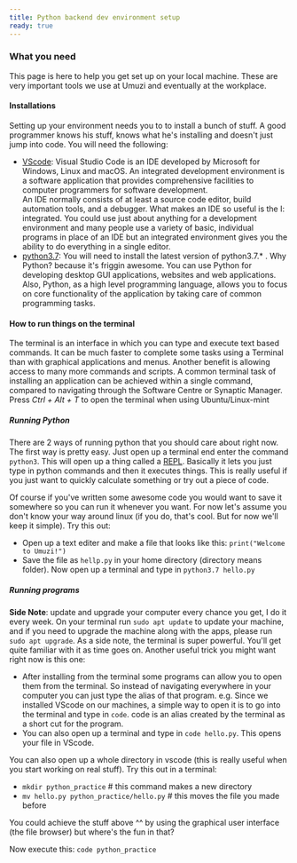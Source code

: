 ```yaml
---
title: Python backend dev environment setup
ready: true
---
```


### What you need

This page is here to help you get set up on your local machine. These are very important tools we use at Umuzi and eventually at the workplace.

#### Installations

Setting up your environment needs you to to install a bunch of stuff. A good programmer knows his stuff, knows what he's installing and doesn't just jump into code. You will need the following:

- [VScode](https://code.visualstudio.com/docs/setup/linux): Visual Studio Code is an IDE developed by Microsoft for Windows, Linux and macOS. An integrated development environment is a software application that provides comprehensive facilities to computer programmers for software development.</br>
An IDE normally consists of at least a source code editor, build automation tools, and a debugger. What makes an IDE so useful is the I: integrated. You could use just about anything for a development environment and many people use a variety of basic, individual programs in place of an IDE but an integrated environment gives you the ability to do everything in a single editor.  
- [python3.7](https://linuxize.com/post/how-to-install-pip-on-ubuntu-18.04/): You will need to install the latest version of python3.7.* . Why Python? because it's friggin awesome. You can use Python for developing desktop GUI applications, websites and web applications. Also, Python, as a high level programming language, allows you to focus on core functionality of the application by taking care of common programming tasks.


#### How to run things on the terminal

The terminal is an interface in which you can type and execute text based commands. It can be much faster to complete some tasks using a Terminal than with graphical applications and menus. Another benefit is allowing access to many more commands and scripts. A common terminal task of installing an application can be achieved within a single command, compared to navigating through the Software Centre or Synaptic Manager. Press *Ctrl + Alt + T* to open the terminal when using Ubuntu/Linux-mint

##### Running Python

There are 2 ways of running python that you should care about right now. The first way is pretty easy. Just open up a terminal end enter the command `python3`. This will open up a thing called a [REPL](https://codewith.mu/en/tutorials/1.0/repl). Basically it lets you just type in python commands and then it executes things. This is really useful if you just want to quickly calculate something or try out a piece of code.


Of course if you've written some awesome code you would want to save it somewhere so you can run it whenever you want. For now let's assume you don't know your way around linux (if you do, that's cool. But for now we'll keep it simple). Try this out:

- Open up a text editer and make a file that looks like this: `print("Welcome to Umuzi!")`
- Save the file as `hellp.py` in your home directory (directory means folder). Now open up a terminal and type in `python3.7 hello.py`


##### Running programs

**Side Note**: update and upgrade your computer every chance you get, I do it every week. On your terminal run `sudo apt update` to update your machine, and if you need to upgrade the machine along with the apps, please run `sudo apt upgrade`. As a side note, the terminal is super powerful. You'll get quite familiar with it as time goes on. Another useful trick you might want right now is this one:

- After installing from the terminal some programs can allow you to open them from the terminal. So instead of navigating everywhere in your computer you can just type the alias of that program. e.g. Since we installed VScode on our machines, a simple way to open it is to go into the terminal and type in `code`. code is an alias created by the terminal as a short cut for the program.
- You can also open up a terminal and type in `code hello.py`. This opens your file in VScode.

 You can also open up a whole directory in vscode (this is really useful when you start working on real stuff). Try this out in a terminal:

- `mkdir python_practice`    # this command makes a new directory
- `mv hello.py python_practice/hello.py` # this moves the file you made before

You could achieve the stuff above ^^ by using the graphical user interface (the file browser) but where's the fun in that?

Now execute this: `code python_practice`

